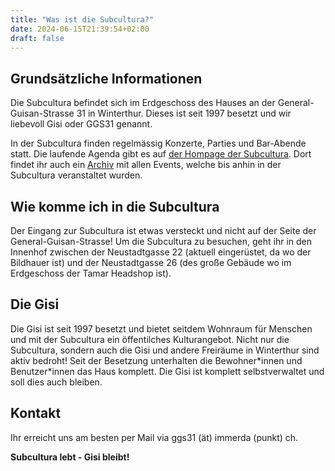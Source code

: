 ```yaml
---
title: "Was ist die Subcultura?"
date: 2024-06-15T21:39:54+02:00
draft: false
---
```


## Grundsätzliche Informationen

Die Subcultura befindet sich im Erdgeschoss des Hauses an der General-Guisan-Strasse 31 in Winterthur. Dieses ist seit 1997 besetzt und wir liebevoll Gisi oder GGS31 genannt.

In der Subcultura finden regelmässig Konzerte, Parties und Bar-Abende statt. Die laufende Agenda gibt es auf [der Hompage der Subcultura](https://ggs31.arachnia.ch/). Dort findet ihr auch ein [Archiv](https://ggs31.arachnia.ch/index.php/konzi-archiv) mit allen Events, welche bis anhin in der Subcultura veranstaltet wurden.

## Wie komme ich in die Subcultura

Der Eingang zur Subcultura ist etwas versteckt und nicht auf der Seite der General-Guisan-Strasse! Um die Subcultura zu besuchen, geht ihr in den Innenhof zwischen der Neustadtgasse 22 (aktuell eingerüstet, da wo der Bildhauer ist) und der Neustadtgasse 26 (des große Gebäude wo im Erdgeschoss der Tamar Headshop ist).

## Die Gisi

Die Gisi ist seit 1997 besetzt und bietet seitdem Wohnraum für Menschen und mit der Subcultura ein öffentilches Kulturangebot. Nicht nur die Subcultura, sondern auch die Gisi und andere Freiräume in Winterthur sind aktiv bedroht! Seit der Besetzung unterhalten die Bewohner\*innen und Benutzer\*innen das Haus komplett. Die Gisi ist komplett selbstverwaltet und soll dies auch bleiben.

## Kontakt

Ihr erreicht uns am besten per Mail via ggs31 (ät) immerda (punkt) ch.


__Subcultura lebt - Gisi bleibt!__